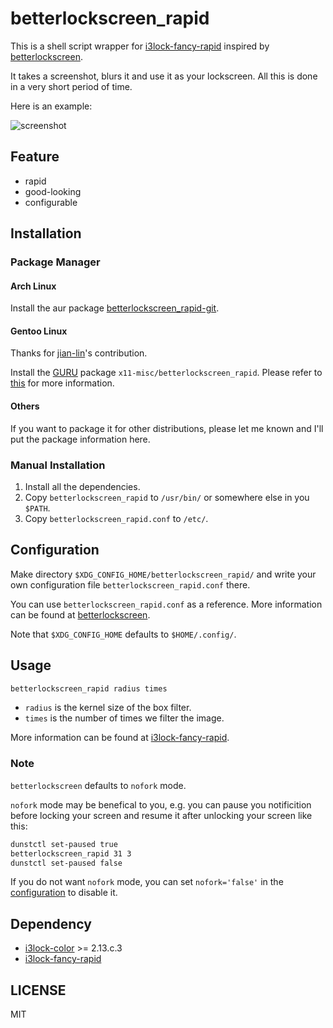 # betterlockscreen_rapid

This is a shell script wrapper for [i3lock-fancy-rapid][] inspired by [betterlockscreen][].

It takes a screenshot, blurs it and use it as your lockscreen. All this is done in a very short period of time.

Here is an example:

![screenshot](screenshot.png)

## Feature

- rapid
- good-looking
- configurable

## Installation

### Package Manager

#### Arch Linux

Install the aur package [betterlockscreen_rapid-git](https://aur.archlinux.org/packages/betterlockscreen_rapid-git).

#### Gentoo Linux

Thanks for [jian-lin](https://github.com/jian-lin)'s contribution.

Install the [GURU](https://wiki.gentoo.org/wiki/Project:GURU) package `x11-misc/betterlockscreen_rapid`. Please refer to [this](https://github.com/oakszyjrnrdy/betterlockscreen_rapid/issues/1#issue-771802017) for more information.

#### Others

If you want to package it for other distributions, please let me known and I'll put the package information here.

### Manual Installation

1. Install all the dependencies.
2. Copy `betterlockscreen_rapid` to `/usr/bin/` or somewhere else in you `$PATH`.
3. Copy `betterlockscreen_rapid.conf` to `/etc/`.

## Configuration

Make directory `$XDG_CONFIG_HOME/betterlockscreen_rapid/` and write your own configuration file `betterlockscreen_rapid.conf` there.

You can use `betterlockscreen_rapid.conf` as a reference. More information can be found at [betterlockscreen][].

Note that `$XDG_CONFIG_HOME` defaults to `$HOME/.config/`.

## Usage

```bash
betterlockscreen_rapid radius times
```

- `radius` is the kernel size of the box filter.
- `times` is the number of times we filter the image.

More information can be found at [i3lock-fancy-rapid][].

### Note

`betterlockscreen` defaults to `nofork` mode.

`nofork` mode may be benefical to you, e.g. you can pause you notificition before locking your screen and resume it after unlocking your screen like this:

```bash
dunstctl set-paused true
betterlockscreen_rapid 31 3
dunstctl set-paused false
```

If you do not want `nofork` mode, you can set `nofork='false'` in the [configuration](#configuration) to disable it.

## Dependency

- [i3lock-color][] >= 2.13.c.3
- [i3lock-fancy-rapid][]

## LICENSE

MIT

[i3lock-color]: https://github.com/Raymo111/i3lock-color
[i3lock-fancy-rapid]: https://github.com/yvbbrjdr/i3lock-fancy-rapid
[betterlockscreen]: https://github.com/pavanjadhaw/betterlockscreen
